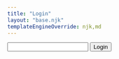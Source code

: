 ```yaml
---
title: "Login"
layout: "base.njk"
templateEngineOverride: njk,md
---
```


<!-- 0. HTML -->
<form id="form">
    <input id="input" type="email" />
    <button type="submit">Login</button>
</form>
<div id="result">

<!-- 1. Use loginWithMagicLink to authenticate user -->
<script>
const form = document.querySelector("#form");
const input = document.querySelector("#input");
const result = document.querySelector("#result");
form.onsubmit = async (e) => {
  e.preventDefault();
  const email = input.value;
  const didToken = await magic.auth.loginWithMagicLink({
    email,
  });
  result.innerText = didToken; // Display the user’s DID token
  if (didToken) {
    window.location.replace(`${window.location.origin}/profile`);
  }
};
</script>